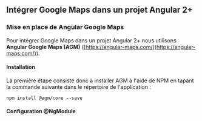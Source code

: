 ## Intégrer Google Maps dans un projet Angular 2+

### Mise en place de Angular Google Maps

Pour intégrer Google Maps dans un projet Angular 2+ nous utilisons **Angular Google Maps (AGM)** ([https://angular-maps.com/](https://angular-maps.com/)).

#### Installation

La première étape consiste donc à installer AGM à l'aide de NPM en tapant la commande suivante dans le répertoire de l'application :

```
npm install @agm/core --save
```

#### Configuration @NgModule
